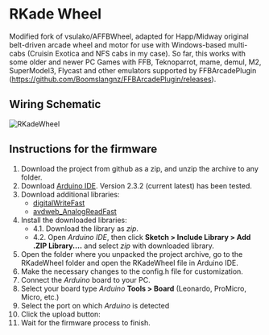 # RKade Wheel

Modified fork of vsulako/AFFBWheel, adapted for Happ/Midway original belt-driven arcade wheel and motor for use with Windows-based multi-cabs (Cruisin Exotica and NFS cabs in my case).
So far, this works with some older and newer PC Games with FFB, Teknoparrot, mame, demul, M2, SuperModel3, Flycast and other emulators supported by FFBArcadePlugin (https://github.com/Boomslangnz/FFBArcadePlugin/releases).

## Wiring Schematic

![RKadeWheel](https://github.com/user-attachments/assets/42a19ffd-b6f9-4e99-b6d0-026121c9d7a7)

## Instructions for the firmware

1. Download the project from github as a zip, and unzip the archive to any folder.
2. Download [Arduino IDE](https://www.arduino.cc/en/software). Version 2.3.2 (current latest) has been tested.
3. Download additional libraries:
   - [digitalWriteFast](https://github.com/NicksonYap/digitalWriteFast)
   - [avdweb_AnalogReadFast](https://github.com/avandalen/avdweb_AnalogReadFast)
4. Install the downloaded libraries:
   - 4.1. Download the library as *zip*.
   - 4.2. Open *Arduino IDE*, then click **Sketch > Include Library > Add .ZIP Library....** and select *zip* with downloaded library. 
5. Open the folder where you unpacked the project archive, go to the RKadeWheel folder and open the RKadeWheel file in Arduino IDE.
6. Make the necessary changes to the config.h file for customization.
7. Connect the *Arduino* board to your PC.
8. Select your board type *Arduino* **Tools > Board** (Leonardo, ProMicro, Micro, etc.) 
9. Select the port on which *Arduino* is detected
10. Click the upload button: 
11. Wait for the firmware process to finish.
